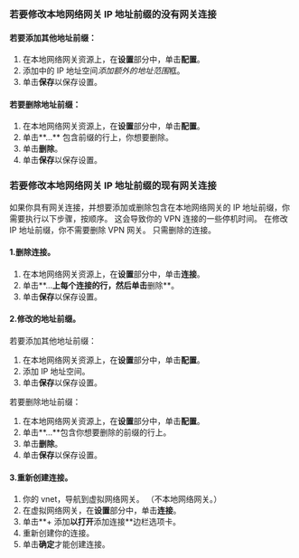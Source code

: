 ### <a name="noconnection"></a>若要修改本地网络网关 IP 地址前缀的没有网关连接

#### <a name="to-add-additional-address-prefixes"></a>若要添加其他地址前缀：

1. 在本地网络网关资源上，在**设置**部分中，单击**配置**。
2. 添加中的 IP 地址空间*添加额外的地址范围*框。
3. 单击**保存**以保存设置。

#### <a name="to-remove-address-prefixes"></a>若要删除地址前缀：

1. 在本地网络网关资源上，在**设置**部分中，单击**配置**。
2. 单击**...** 包含前缀的行上，你想要删除。
3. 单击**删除**。
4. 单击**保存**以保存设置。

### <a name="withconnection"></a>若要修改本地网络网关 IP 地址前缀的现有网关连接

如果你具有网关连接，并想要添加或删除包含在本地网络网关的 IP 地址前缀，你需要执行以下步骤，按顺序。 这会导致你的 VPN 连接的一些停机时间。 在修改 IP 地址前缀，你不需要删除 VPN 网关。 只需删除的连接。

#### <a name="1-remove-the-connection"></a>1.删除连接。

1. 在本地网络网关资源上，在**设置**部分中，单击**连接**。
2. 单击**...**上每个连接的行，然后单击**删除**。
3. 单击**保存**以保存设置。

#### <a name="2-modify-the-address-prefixes"></a>2.修改的地址前缀。

若要添加其他地址前缀：

1. 在本地网络网关资源上，在**设置**部分中，单击**配置**。
2. 添加 IP 地址空间。
3. 单击**保存**以保存设置。

若要删除地址前缀：

1. 在本地网络网关资源上，在**设置**部分中，单击**配置**。
2. 单击**...**包含你想要删除的前缀的行上。
3. 单击**删除**。
4. 单击**保存**以保存设置。

#### <a name="3-recreate-the-connection"></a>3.重新创建连接。

1. 你的 vnet，导航到虚拟网络网关。 （不本地网络网关。）
2. 在虚拟网络网关，在**设置**部分中，单击**连接**。
3. 单击**+ 添加**以打开**添加连接**边栏选项卡。
4. 重新创建你的连接。
5. 单击**确定**才能创建连接。